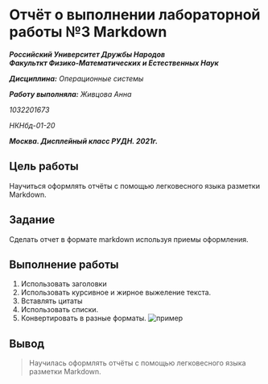 # Отчёт о выполнении лабораторной работы №3 Markdown
***Российский Университет Дружбы Народов***  
***Факульткт Физико-Математических и Естественных Наук***  

 ***Дисциплина:*** *Операционные системы*  
 
 ***Работу выполняла:*** *Живцова Анна*  
 
 *1032201673*  
 
 *НКНбд-01-20*  
 
 ***Москва. Дисплейный класс РУДН. 2021г.***  
 
## Цель работы 
Научиться оформлять отчёты с помощью легковесного языка разметки Markdown.
## Задание 
Сделать отчет в формате markdown используя приемы оформления.
## Выполнение работы
1. Использовать заголовки
2. Использовать курсивное и жирное выжеление текста.
3. Вставлять цитаты
4. Использовать списки.
5. Конвертировать в разные форматы.
![пример]()
## Вывод
> Научилась оформлять отчёты с помощью легковесного языка разметки Markdown.

